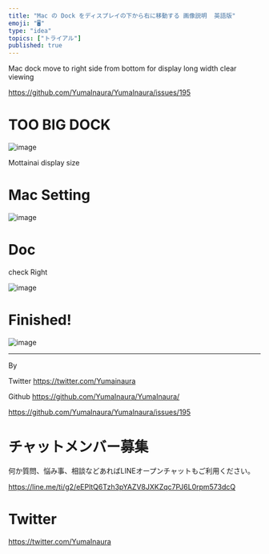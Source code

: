 ```yaml
---
title: "Mac の Dock をディスプレイの下から右に移動する 画像説明  英語版"
emoji: "🖥"
type: "idea"
topics: ["トライアル"]
published: true
---
```


Mac dock move to right side from bottom for display long width clear viewing

https://github.com/YumaInaura/YumaInaura/issues/195

# TOO BIG DOCK

![image](https://user-images.githubusercontent.com/13635059/50590846-ed136080-0ecf-11e9-8d03-96771de3bd2b.png)

Mottainai display size 

# Mac Setting

![image](https://user-images.githubusercontent.com/13635059/50590874-116f3d00-0ed0-11e9-9023-45fe03989f99.png)

# Doc

check Right

![image](https://user-images.githubusercontent.com/13635059/50590886-22b84980-0ed0-11e9-8e37-1bf7f60b5b9e.png)

# Finished!
![image](https://user-images.githubusercontent.com/13635059/50590892-28159400-0ed0-11e9-88b8-ffc0825549b6.png)

---

By 

Twitter https://twitter.com/Yumainaura

Github https://github.com/YumaInaura/YumaInaura/



https://github.com/YumaInaura/YumaInaura/issues/195








<!-- Update From Qiita API -->

# チャットメンバー募集


何か質問、悩み事、相談などあればLINEオープンチャットもご利用ください。

https://line.me/ti/g2/eEPltQ6Tzh3pYAZV8JXKZqc7PJ6L0rpm573dcQ





# Twitter


https://twitter.com/YumaInaura


<!-- Update From Qiita API -->


